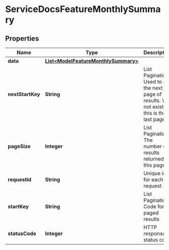 

# ServiceDocsFeatureMonthlySummary


## Properties

| Name | Type | Description | Notes |
|------------ | ------------- | ------------- | -------------|
|**data** | [**List&lt;ModelFeatureMonthlySummary&gt;**](ModelFeatureMonthlySummary.md) |  |  [optional] |
|**nextStartKey** | **String** | List Pagination: Used to get the next page of results. Will not exist if this is the last page. |  [optional] |
|**pageSize** | **Integer** | List Pagination: The number of results returned in this page |  [optional] |
|**requestId** | **String** | Unique id for each request |  [optional] |
|**startKey** | **String** | List Pagination: Code for paged results |  [optional] |
|**statusCode** | **Integer** | HTTP response status code |  [optional] |



